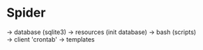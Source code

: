 # Spider
-> database (sqlite3)
-> resources (init database)
-> bash (scripts)    
    -> client 'crontab'
-> templates